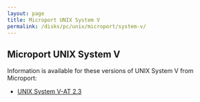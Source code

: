 ```yaml
---
layout: page
title: Microport UNIX System V
permalink: /disks/pc/unix/microport/system-v/
---
```


Microport UNIX System V
---

Information is available for these versions of UNIX System V from Microport:

* [UNIX System V-AT 2.3](2.3/)
